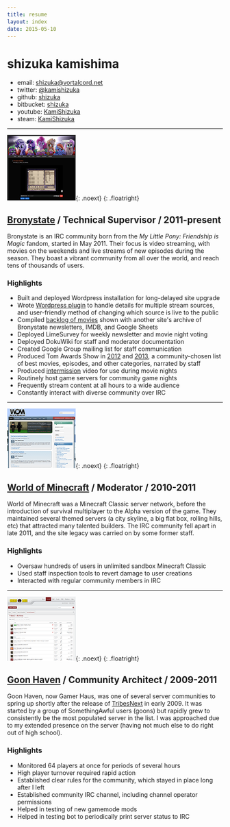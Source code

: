 ```yaml
---
title: resume
layout: index
date: 2015-05-10
---
```


# shizuka kamishima

- email: <shizuka@vortalcord.net>
- twitter: [@kamishizuka](https://twitter.com/kamishizuka)
- github: [shizuka](https://github.com/shizuka "doesn't yet get as much love as it should")
- bitbucket: [shizuka](https://bitbucket.org/shizuka "where most of my code is")
- youtube: [KamiShizuka](https://www.youtube.com/user/KamiShizuka)
- steam: [KamiShizuka](http://steamcommunity.com/id/kamishizuka)

[brst]: http://www.bronystate.net
[tom2012]: https://www.youtube.com/watch?v=4jNBQ-_4zlo
[tom2013]: https://www.youtube.com/watch?v=pGUXxjkLo2A
[brstint]: https://www.youtube.com/watch?v=zmBlxzbLj5s
[brstemb]: https://bitbucket.org/shizuka/sk-bs-theater/
[brstbak]: http://bit.ly/bronystatebacklog
[wom]: http://www.worldofminecraft.com/
[gh]: http://gamer.haus/
[tn]: http://www.tribesnext.com/

[imgbrst]: brst-spike-theater.png
[imgwom]: wom-frontpage.png
[imggh]: gh-forums.png

-----

[![Bronystate Spike theater][imgbrst]][brst]{: .noext}
{: .floatright}

## [Bronystate][brst] / Technical Supervisor / 2011-present

Bronystate is an IRC community born from the *My Little Pony: Friendship is
Magic* fandom, started in May 2011. Their focus is video streaming, with
movies on the weekends and live streams of new episodes during the season.
They boast a vibrant community from all over the world, and reach tens of
thousands of users.

### Highlights

- Built and deployed Wordpress installation for long-delayed site upgrade
- Wrote [Wordpress plugin][brstemb] to handle details for multiple stream
  sources, and user-friendly method of changing which source is live to the
  public
- Compiled [backlog of movies][brstbak] shown with another site's archive
  of Bronystate newsletters, IMDB, and Google Sheets
- Deployed LimeSurvey for weekly newsletter and movie night voting
- Deployed DokuWiki for staff and moderator documentation
- Created Google Group mailing list for staff communication
- Produced Tom Awards Show in [2012][tom2012] and [2013][tom2013], a
  community-chosen list of best movies, episodes, and other categories,
  narrated by staff
- Produced [intermission][brstint] video for use during movie nights
- Routinely host game servers for community game nights
- Frequently stream content at all hours to a wide audience
- Constantly interact with diverse community over IRC

-----

[![World of Minecraft front page][imgwom]][wom]{: .noext}
{: .floatright}

## [World of Minecraft][wom] / Moderator / 2010-2011

World of Minecraft was a Minecraft Classic server network, before the
introduction of survival multiplayer to the Alpha version of the game. They
maintained several themed servers (a city skyline, a big flat box, rolling
hills, etc) that attracted many talented builders. The IRC community fell
apart in late 2011, and the site legacy was carried on by some former
staff.

### Highlights

- Oversaw hundreds of users in unlimited sandbox Minecraft Classic
- Used staff inspection tools to revert damage to user creations
- Interacted with regular community members in IRC

-----

[![Gamer Haus forums][imggh]][gh]{: .noext}
{: .floatright}

## [Goon Haven][gh] / Community Architect / 2009-2011

Goon Haven, now Gamer Haus, was one of several server communities to spring
up shortly after the release of [TribesNext][tn] in early 2009. It was
started by a group of SomethingAwful users (goons) but rapidly grew to
consistently be the most populated server in the list. I was approached due
to my extended presence on the server (having not much else to do right out
of high school).

### Highlights

- Monitored 64 players at once for periods of several hours
- High player turnover required rapid action
- Established clear rules for the community, which stayed in place long
  after I left
- Established community IRC channel, including channel operator permissions
- Helped in testing of new gamemode mods
- Helped in testing bot to periodically print server status to IRC
